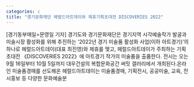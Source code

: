 ```yaml
---
categories: c
title: "경기문화재단 헤럴드아트데이와 제휴기획초대전 DISCOVERIES 2022"
---
```

[경기동부매일=문영일 기자] 경기도와 경기문화재단은 경기지역 시각예술작가 발굴과 미술시장 활성화를 위해 추진하는 ‘2022년 경기 미술품 활성화 사업(이하 아트경기)’의 하나로 헤럴드아트데이(대표 최진영)와 제휴를 맺고, 헤럴드아트데이가 주최하는 기획초대전 《DISCOVERIES 2022》에 아트경기 작가의 미술품을 출품한다. 전시는 오는 9월 16일부터 10월 5일까지 대우건설의 복합문화공간 써밋 갤러리에서 개최된다.온라인 미술품경매를 선도해온 헤럴드아트데이는 미술품경매, 기획전시, 공공미술, 교육, 전시홍보 등 다양한 문화예술분